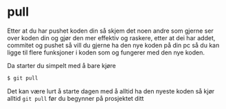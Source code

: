 # pull
Etter at du har pushet koden din så skjem det noen andre som gjerne ser over koden din og gjør den mer effektiv og raskere, etter at dei har addet, commitet og pushet
så vill du gjerne ha den nye koden på din pc så du kan ligge til flere funksjoner i koden som og fungerer med den nye koden.

Da starter du simpelt med å bare kjøre

```sh
$ git pull
```

Det kan være lurt å starte dagen med å alltid ha den nyeste koden så kjør alltid `git pull` før du begynner på prosjektet ditt